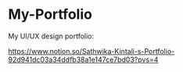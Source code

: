 # My-Portfolio
My UI/UX design portfolio:

https://www.notion.so/Sathwika-Kintali-s-Portfolio-92d941dc03a34ddfb38a1e147ce7bd03?pvs=4
